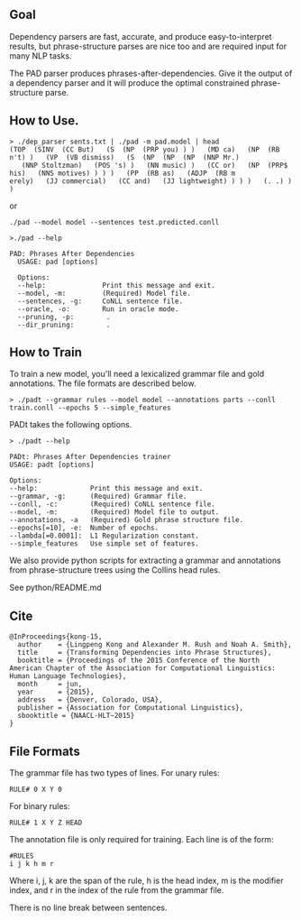 ## Goal

Dependency parsers are fast, accurate, and produce easy-to-interpret results, but phrase-structure parses are nice too and are required input for many NLP tasks.

The PAD parser produces phrases-after-dependencies. Give it the output of a dependency parser and it will produce the optimal constrained phrase-structure parse.

## How to Use.

```
> ./dep_parser sents.txt | ./pad -m pad.model | head
(TOP  (SINV  (CC But)   (S  (NP  (PRP you) ) )   (MD ca)   (NP  (RB n't) )   (VP  (VB dismiss)   (S  (NP  (NP  (NP  (NNP Mr.) 
   (NNP Stoltzman)   (POS 's) )   (NN music) )   (CC or)   (NP  (PRP$ his)   (NNS motives) ) ) )   (PP  (RB as)   (ADJP  (RB m 
erely)   (JJ commercial)   (CC and)   (JJ lightweight) ) ) )   (. .) ) )                                          
```

or

```
./pad --model model --sentences test.predicted.conll
```


```
>./pad --help

PAD: Phrases After Dependencies
  USAGE: pad [options]

  Options:
  --help:              Print this message and exit.
  --model, -m:         (Required) Model file.
  --sentences, -g:     CoNLL sentence file.
  --oracle, -o:        Run in oracle mode.
  --pruning, -p:        .
  --dir_pruning:        .
```

## How to Train

To train a new model, you'll need a lexicalized grammar file and gold annotations. The file formats are described below. 

```
> ./padt --grammar rules --model model --annotations parts --conll train.conll --epochs 5 --simple_features

```

PADt takes the following options.

```
> ./padt --help

PADt: Phrases After Dependencies trainer
USAGE: padt [options]

Options:
--help:             Print this message and exit.
--grammar, -g:      (Required) Grammar file.
--conll, -c:        (Required) CoNLL sentence file.
--model, -m:        (Required) Model file to output.
--annotations, -a   (Required) Gold phrase structure file.
--epochs[=10], -e:  Number of epochs.
--lambda[=0.0001]:  L1 Regularization constant.
--simple_features   Use simple set of features.
```


We also provide python scripts for extracting a grammar and annotations from phrase-structure trees using the Collins head rules. 

See python/README.md

## Cite

```
@InProceedings{kong-15,
  author    = {Lingpeng Kong and Alexander M. Rush and Noah A. Smith},
  title     = {Transforming Dependencies into Phrase Structures},
  booktitle = {Proceedings of the 2015 Conference of the North American Chapter of the Association for Computational Linguistics: Human Language Technologies},
  month     = jun,
  year      = {2015},
  address   = {Denver, Colorado, USA},
  publisher = {Association for Computational Linguistics},
  sbooktitle = {NAACL-HLT~2015}
}

```

## File Formats

The grammar file has two types of lines. For unary rules:

```
RULE# 0 X Y 0
```

For binary rules:

```
RULE# 1 X Y Z HEAD
```

The annotation file is only required for training. Each line is of the form:

```
#RULES
i j k h m r
```

Where i, j, k are the span of the rule, h is the head index, m is the modifier index, and r in the index of the rule from the grammar file. 

There is no line break between sentences.
